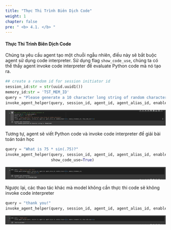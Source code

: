 ```yaml
---
title: "Thực Thi Trình Biên Dịch Code"
weight: 1
chapter: false
pre: " <b> 4.1. </b> "
---
```


#### Thực Thi Trình Biên Dịch Code

Chúng ta yêu cầu agent tạo một chuỗi ngẫu nhiên, điều này sẽ bắt buộc agent sử dụng code interpreter. Sử dụng flag `show_code_use`, chúng ta có thể thấy agent invoke code interpreter để evaluate Python code mà nó tạo ra.

```python
## create a random id for session initiator id
session_id:str = str(uuid.uuid1())
memory_id:str = 'TST_MEM_ID'
query = "Please generate a 10 character long string of random characters"
invoke_agent_helper(query, session_id, agent_id, agent_alias_id, enable_trace=False, memory_id=memory_id, show_code_use=True)
```

![generate-string](image.png)

Tương tự, agent sẽ viết Python code và invoke code interpreter để giải bài toán toán học

```python
query = "What is 75 * sin(.75)?"
invoke_agent_helper(query, session_id, agent_id, agent_alias_id, enable_trace=False, memory_id=memory_id,
                    show_code_use=True)
```
![complex-math](image-1.png)

Ngược lại, các thao tác khác mà model không cần thực thi code sẽ không invoke code interpreter

```python
query = "thank you!"
invoke_agent_helper(query, session_id, agent_id, agent_alias_id, enable_trace=False, memory_id=memory_id, show_code_use=True)
```

![non-invoke-code](image-2.png)